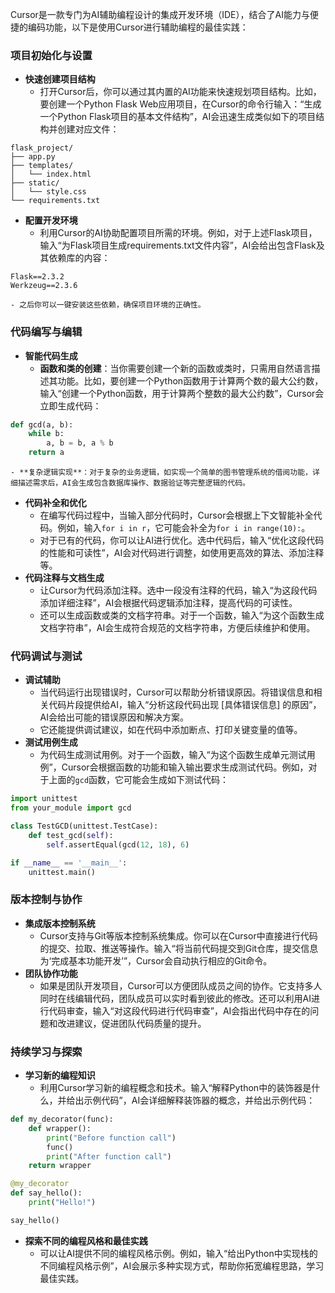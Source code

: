 Cursor是一款专门为AI辅助编程设计的集成开发环境（IDE），结合了AI能力与便捷的编码功能，以下是使用Cursor进行辅助编程的最佳实践：

### 项目初始化与设置
- **快速创建项目结构**
    - 打开Cursor后，你可以通过其内置的AI功能来快速规划项目结构。比如，要创建一个Python Flask Web应用项目，在Cursor的命令行输入：“生成一个Python Flask项目的基本文件结构”，AI会迅速生成类似如下的项目结构并创建对应文件：
```plaintext
flask_project/
├── app.py
├── templates/
│   └── index.html
├── static/
│   └── style.css
└── requirements.txt
```
- **配置开发环境**
    - 利用Cursor的AI协助配置项目所需的环境。例如，对于上述Flask项目，输入“为Flask项目生成requirements.txt文件内容”，AI会给出包含Flask及其依赖库的内容：
```plaintext
Flask==2.3.2
Werkzeug==2.3.6
```
    - 之后你可以一键安装这些依赖，确保项目环境的正确性。

### 代码编写与编辑
- **智能代码生成**
    - **函数和类的创建**：当你需要创建一个新的函数或类时，只需用自然语言描述其功能。比如，要创建一个Python函数用于计算两个数的最大公约数，输入“创建一个Python函数，用于计算两个整数的最大公约数”，Cursor会立即生成代码：
```python
def gcd(a, b):
    while b:
        a, b = b, a % b
    return a
```
    - **复杂逻辑实现**：对于复杂的业务逻辑，如实现一个简单的图书管理系统的借阅功能，详细描述需求后，AI会生成包含数据库操作、数据验证等完整逻辑的代码。
- **代码补全和优化**
    - 在编写代码过程中，当输入部分代码时，Cursor会根据上下文智能补全代码。例如，输入`for i in r`，它可能会补全为`for i in range(10):`。
    - 对于已有的代码，你可以让AI进行优化。选中代码后，输入“优化这段代码的性能和可读性”，AI会对代码进行调整，如使用更高效的算法、添加注释等。
- **代码注释与文档生成**
    - 让Cursor为代码添加注释。选中一段没有注释的代码，输入“为这段代码添加详细注释”，AI会根据代码逻辑添加注释，提高代码的可读性。
    - 还可以生成函数或类的文档字符串。对于一个函数，输入“为这个函数生成文档字符串”，AI会生成符合规范的文档字符串，方便后续维护和使用。

### 代码调试与测试
- **调试辅助**
    - 当代码运行出现错误时，Cursor可以帮助分析错误原因。将错误信息和相关代码片段提供给AI，输入“分析这段代码出现 [具体错误信息] 的原因”，AI会给出可能的错误原因和解决方案。
    - 它还能提供调试建议，如在代码中添加断点、打印关键变量的值等。
- **测试用例生成**
    - 为代码生成测试用例。对于一个函数，输入“为这个函数生成单元测试用例”，Cursor会根据函数的功能和输入输出要求生成测试代码。例如，对于上面的`gcd`函数，它可能会生成如下测试代码：
```python
import unittest
from your_module import gcd

class TestGCD(unittest.TestCase):
    def test_gcd(self):
        self.assertEqual(gcd(12, 18), 6)

if __name__ == '__main__':
    unittest.main()
```

### 版本控制与协作
- **集成版本控制系统**
    - Cursor支持与Git等版本控制系统集成。你可以在Cursor中直接进行代码的提交、拉取、推送等操作。输入“将当前代码提交到Git仓库，提交信息为‘完成基本功能开发’”，Cursor会自动执行相应的Git命令。
- **团队协作功能**
    - 如果是团队开发项目，Cursor可以方便团队成员之间的协作。它支持多人同时在线编辑代码，团队成员可以实时看到彼此的修改。还可以利用AI进行代码审查，输入“对这段代码进行代码审查”，AI会指出代码中存在的问题和改进建议，促进团队代码质量的提升。

### 持续学习与探索
- **学习新的编程知识**
    - 利用Cursor学习新的编程概念和技术。输入“解释Python中的装饰器是什么，并给出示例代码”，AI会详细解释装饰器的概念，并给出示例代码：
```python
def my_decorator(func):
    def wrapper():
        print("Before function call")
        func()
        print("After function call")
    return wrapper

@my_decorator
def say_hello():
    print("Hello!")

say_hello()
```
- **探索不同的编程风格和最佳实践**
    - 可以让AI提供不同的编程风格示例。例如，输入“给出Python中实现栈的不同编程风格示例”，AI会展示多种实现方式，帮助你拓宽编程思路，学习最佳实践。 